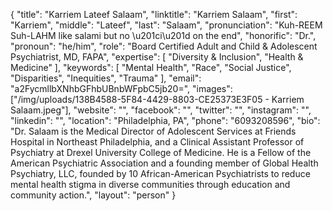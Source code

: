 {
  "title": "Karriem Lateef Salaam",
  "linktitle": "Karriem Salaam",
  "first": "Karriem",
  "middle": "Lateef",
  "last": "Salaam",
  "pronunciation": "Kuh-REEM Suh-LAHM like salami but no \u201ci\u201d on the end",
  "honorific": "Dr.",
  "pronoun": "he/him",
  "role": "Board Certified Adult and Child & Adolescent Psychiatrist, MD, FAPA",
  "expertise": [
    "Diversity & Inclusion",
    "Health & Medicine"
  ],
  "keywords": [
    "Mental Health",
    "Race",
    "Social Justice",
    "Disparities",
    "Inequities",
    "Trauma"
  ],
  "email": "a2FycmllbXNhbGFhbUBnbWFpbC5jb20=",
  "images": ["/img/uploads/138B4588-5F84-4429-8803-CE25373E3F05 - Karriem Salaam.jpeg"],
  "website": "",
  "facebook": "",
  "twitter": "",
  "instagram": "",
  "linkedin": "",
  "location": "Philadelphia, PA",
  "phone": "6093208596",
  "bio": "Dr. Salaam is the Medical Director of Adolescent Services at Friends Hospital in Northeast Philadelphia, and a Clinical Assistant Professor of Psychiatry at Drexel University College of Medicine. He is a Fellow of the American Psychiatric Association and a founding member of Global Health Psychiatry, LLC, founded by 10 African-American Psychiatrists to reduce mental health stigma in diverse communities through education and community action.",
  "layout": "person"
}

